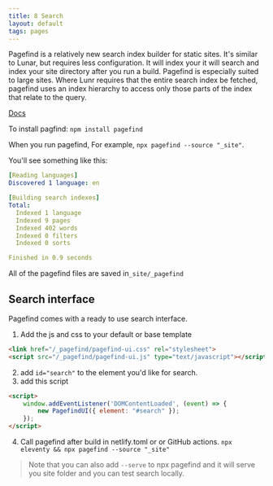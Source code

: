 ```yaml
---
title: 8 Search
layout: default
tags: pages
---
```


Pagefind is a relatively new search index builder for static sites.  It's similar to Lunar, but requires less configuration. It will index your it will search and index your site directory after you run a build. Pagefind is especially suited to large sites.  Where Lunr requires that the entire search index be fetched, pagefind uses an index hierarchy to access only those parts of the index that relate to the query. 

[Docs](https://pagefind.app/)

To install pagfind: `npm install pagefind`

When you run pagefind,  For example, `npx pagefind --source "_site"`.

You'll see something like this:
```yaml
[Reading languages]
Discovered 1 language: en

[Building search indexes]
Total: 
  Indexed 1 language
  Indexed 9 pages
  Indexed 402 words
  Indexed 0 filters
  Indexed 0 sorts

Finished in 0.9 seconds

```

All of the  pagefind files are saved in`_site/_pagefind`

## Search interface 

Pagefind comes with a ready to use search interface.
1. Add the js and css to your default or base template
```html
<link href="/_pagefind/pagefind-ui.css" rel="stylesheet">
<script src="/_pagefind/pagefind-ui.js" type="text/javascript"></script>
```
2. add `id="search"` to the element you'd like for search.
3. add this script 
```html
<script>
    window.addEventListener('DOMContentLoaded', (event) => {
        new PagefindUI({ element: "#search" });
    });
</script>
```
4. Call pagefind after build in netlify.toml or or GitHub actions. `npx eleventy && npx pagefind --source "_site"`

> Note that you can also add `--serve` to npx pagefind and it will serve you site folder and you can test search locally. 